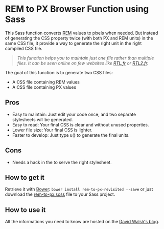 # REM to PX Browser Function using Sass

This Sass function converts [REM](http://caniuse.com/#feat=rem) values to pixels when needed. But instead of generating the CSS property twice (with both PX and REM units) in the same CSS file, it provide a way to generate the right unit in the right compiled CSS file.

> _This function helps you to maintain just one file rather than multiple files. It can be seen online on few websites like [RTL.fr](http://www.rtl.fr/) or [RTL2.fr](http://www.rtl2.fr/)._

The goal of this function is to generate two CSS files:
- A CSS file containing REM values
- A CSS file containing PX values

## Pros
- Easy to maintain: Just edit your code once, and two separate stylesheets will be generated.
- Easy to read: Your final CSS is clear and without unused properties.
- Lower file size: Your final CSS is lighter.
- Faster to develop: Just type u() to generate the final units.

## Cons
- Needs a hack in the <head> to serve the right stylesheet.

## How to get it
Retrieve it with [Bower](http://bower.io/): `bower install rem-to-px-revisited --save` or just download the [rem-to-px.scss](https://raw.githubusercontent.com/saxinte/rem-to-px-revisited/master/sass/_rem-to-px.scss) file to your Sass project.

## How to use it
All the informations you need to know are hosted on the [David Walsh's blog](http://davidwalsh.name/rem-px-browser-function-sass).